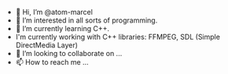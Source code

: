 - 👋 Hi, I’m @atom-marcel
- 👀 I’m interested in all sorts of programming.
- 🌱 I’m currently learning C++.
- I'm currently working with C++ libraries: FFMPEG, SDL (Simple DirectMedia Layer)
- 💞️ I’m looking to collaborate on ...
- 📫 How to reach me ...

<!---
atom-marcel/atom-marcel is a ✨ special ✨ repository because its `README.md` (this file) appears on your GitHub profile.
You can click the Preview link to take a look at your changes.
--->
